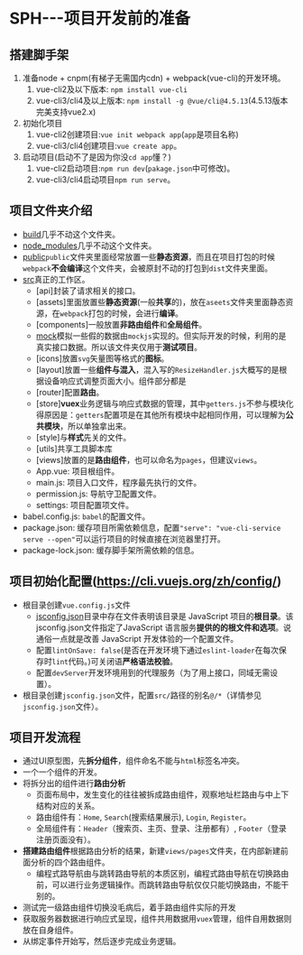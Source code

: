 # SPH---项目开发前的准备

## 搭建脚手架

1. 准备node + cnpm(有梯子无需国内cdn) + webpack(vue-cli)的开发环境。
    1. vue-cli2及以下版本: `npm install vue-cli`
    2. vue-cli3/cli4及以上版本: `npm install -g @vue/cli@4.5.13`(4.5.13版本完美支持vue2.x)
2. 初始化项目
    1. vue-cli2创建项目:`vue init webpack app`(`app`是项目名称)
    2. vue-cli3/cli4创建项目:`vue create app`。
3. 启动项目(启动不了是因为你没`cd app`懂？)
    1. vue-cli2启动项目:`npm run dev`(`pakage.json`中可修改)。
    2. vue-cli3/cli4启动项目`npm run serve`。

## 项目文件夹介绍

- [build](index.js是`webpack`配置文件)几乎不动这个文件夹。
- [node_modules](项目依赖的模块)几乎不动这个文件夹。
- [public](用于存放`ico`图标、入口HTML文件、reset.css)`public`文件夹里面经常放置一些**静态资源**，而且在项目打包的时候`webpack`**不会编译**这个文件夹，会被原封不动的打包到`dist`文件夹里面。
- [src](开发文件夹)真正的工作区。
  - [api]封装了请求相关的接口。
  - [assets]里面放置些**静态资源**(一般**共享**的)，放在`aseets`文件夹里面静态资源，在`webpack`打包的时候，会进行**编译**。
  - [components]一般放置**非路由组件**和**全局组件**。
  - [mock](数据来源的文件夹)模拟一些假的数据由`mockjs`实现的。但实际开发的时候，利用的是真实接口数据。所以该文件夹仅用于**测试项目**。
  - [icons]放置`svg`矢量图等格式的**图标**。
  - [layout]放置一些**组件与混入**，混入写的`ResizeHandler.js`大概写的是根据设备响应式调整页面大小。组件部分都是
  - [router]配置**路由**。
  - [store]**vuex**业务逻辑与响应式数据的管理，其中`getters.js`不参与模块化得原因是：`getters`配置项是在其他所有模块中起相同作用，可以理解为**公共模块**，所以单独拿出来。
  - [style]与**样式**先关的文件。
  - [utils]共享工具脚本库
  - [views]放置的是**路由组件**，也可以命名为`pages`，但建议`views`。
  - App.vue: 项目根组件。
  - main.js: 项目入口文件，程序最先执行的文件。
  - permission.js: 导航守卫配置文件。
  - settings: 项目配置项文件。
- babel.config.js: `babel`的配置文件。
- package.json: 缓存项目所需依赖信息，配置`"serve": "vue-cli-service serve --open"`可以运行项目的时候直接在浏览器里打开。
- package-lock.json: 缓存脚手架所需依赖的信息。

## 项目初始化配置(https://cli.vuejs.org/zh/config/)

- 根目录创建`vue.config.js`文件
  - [jsconfig.json](https://juejin.cn/post/6930549887402672135)目录中存在文件表明该目录是 JavaScript 项目的**根目录**。该jsconfig.json文件指定了JavaScript 语言服务**提供的的根文件和选项**。说通俗一点就是改善 JavaScript 开发体验的一个配置文件。
  - 配置`lintOnSave: false`(是否在开发环境下通过`eslint-loader`在每次保存时`lint`代码。)可关闭语**严格语法校验**。
  - 配置`devServer`开发环境用到的代理服务（为了用上接口，同域无需设置）。
- 根目录创建`jsconfig.json`文件，配置`src/`路径的别名`@/*`（详情参见`jsconfig.json`文件）。

## 项目开发流程

- 通过UI原型图，先**拆分组件**，组件命名不能与`html`标签名冲突。
- 一个一个组件的开发。
- 将拆分出的组件进行**路由分析**
  - 页面布局中，发生变化的往往被拆成路由组件，观察地址栏路由与中上下结构对应的关系。
  - 路由组件有：`Home`, `Search`(搜索结果展示), `Login`, `Register`。
  - 全局组件有：`Header`（搜索页、主页、登录、注册都有）, `Footer`（登录注册页面没有）。
- **搭建路由组件**根据路由分析的结果，新建`views/pages`文件夹，在内部新建前面分析的四个路由组件。
  - 编程式路导航由与跳转路由导航的本质区别，编程式路由导航在切换路由前，可以进行业务逻辑操作。而跳转路由导航仅仅只能切换路由，不能干别的。
- 测试完一级路由组件切换没毛病后，着手路由组件实际的开发
- 获取服务器数据进行响应式呈现，组件共用数据用`vuex`管理，组件自用数据则放在自身组件。
- 从绑定事件开始写，然后逐步完成业务逻辑。
